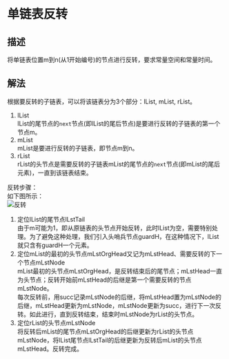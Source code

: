 # 单链表反转    

## 描述    
  将单链表位置m到n(从1开始编号)的节点进行反转，要求常量空间和常量时间。    

## 解法    
  根据要反转的子链表，可以将该链表分为3个部分：lList, mList, rList。    
  1. lList    
    lList的尾节点的`next`节点(即lList的尾后节点)是要进行反转的子链表的第一个节点m。    
  2. mList    
    mList是要进行反转的子链表，即节点m到n。    
  3. rList    
    rList的头节点是需要反转的子链表mList的尾节点的`next`节点(即mList的尾后元素)，一直到该链表结束。    

  反转步骤：    
  如下图所示：    
  ![反转](https://github.com/Wangzhike/DSA/LinkedList/reverse_singly-list.jpg)

  1. 定位lList的尾节点lLstTail    
    由于m可能为1，即从原链表的头节点开始反转，此时lList为空，需要特别处理。为了避免这种处理，我们引入头哨兵节点guardH，在这种情况下，lList就只含有guardH一个元素。    
  2. 定位mList的最初的头节点mLstOrgHead又记为mLstHead、需要反转的下一个节点mLstNode    
    mList最初的头节点mLstOrgHead，是反转结束后的尾节点；mLstHead一直为头节点；反转开始前mLstHead的后继是第一个需要反转的节点mLstNode。    
	每次反转前，用succ记录mLstNode的后继，将mLstHead置为mLstNode的后继，mLstHead更新为mLstNode，mLstNode更新为succ，进行下一次反转。如此进行，直到反转结束，结束时mLstNode为rList的头节点。    
  3. 定位rList的头节点mLstNode    
    将反转后mList的尾节点mLstOrgHead的后继更新为rList的头节点mLstNode，将lList尾节点lLstTail的后继更新为反转后mList的头节点mLstHead。反转完成。    


